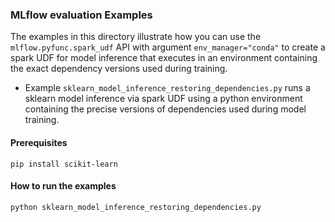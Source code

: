 ### MLflow evaluation Examples

The examples in this directory illustrate how you can use the `mlflow.pyfunc.spark_udf` API with argument
`env_manager="conda"` to create a spark UDF for model inference that executes in an environment containing the exact dependency versions used during training.

- Example `sklearn_model_inference_restoring_dependencies.py` runs a sklearn model inference via spark UDF 
using a python environment containing the precise versions of dependencies used during model training.


#### Prerequisites

```
pip install scikit-learn
```

#### How to run the examples

```
python sklearn_model_inference_restoring_dependencies.py
```
